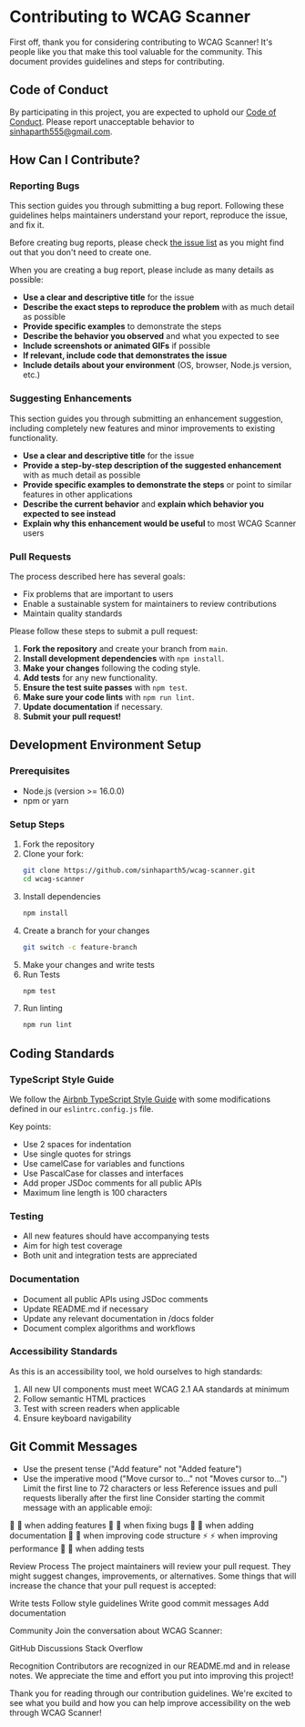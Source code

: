 # Contributing to WCAG Scanner

First off, thank you for considering contributing to WCAG Scanner! It's people like you that make this tool valuable for the community. This document provides guidelines and steps for contributing.

## Code of Conduct

By participating in this project, you are expected to uphold our [Code of Conduct](CODE_OF_CONDUCT.md). Please report unacceptable behavior to [sinhaparth555@gmail.com](mailto:sinhaparth555@gmail.com).

## How Can I Contribute?

### Reporting Bugs

This section guides you through submitting a bug report. Following these guidelines helps maintainers understand your report, reproduce the issue, and fix it.

Before creating bug reports, please check [the issue list](https://github.com/sinhaparth5/wcag-scanner/issues) as you might find out that you don't need to create one.

When you are creating a bug report, please include as many details as possible:

* **Use a clear and descriptive title** for the issue
* **Describe the exact steps to reproduce the problem** with as much detail as possible
* **Provide specific examples** to demonstrate the steps
* **Describe the behavior you observed** and what you expected to see
* **Include screenshots or animated GIFs** if possible
* **If relevant, include code that demonstrates the issue**
* **Include details about your environment** (OS, browser, Node.js version, etc.)

### Suggesting Enhancements

This section guides you through submitting an enhancement suggestion, including completely new features and minor improvements to existing functionality.

* **Use a clear and descriptive title** for the issue
* **Provide a step-by-step description of the suggested enhancement** with as much detail as possible
* **Provide specific examples to demonstrate the steps** or point to similar features in other applications
* **Describe the current behavior** and **explain which behavior you expected to see instead**
* **Explain why this enhancement would be useful** to most WCAG Scanner users

### Pull Requests

The process described here has several goals:

- Fix problems that are important to users
- Enable a sustainable system for maintainers to review contributions
- Maintain quality standards

Please follow these steps to submit a pull request:

1. **Fork the repository** and create your branch from `main`.
2. **Install development dependencies** with `npm install`.
3. **Make your changes** following the coding style.
4. **Add tests** for any new functionality.
5. **Ensure the test suite passes** with `npm test`.
6. **Make sure your code lints** with `npm run lint`.
7. **Update documentation** if necessary.
8. **Submit your pull request!**

## Development Environment Setup

### Prerequisites

- Node.js (version >= 16.0.0)
- npm or yarn

### Setup Steps

1. Fork the repository
2. Clone your fork:
   ```bash
   git clone https://github.com/sinhaparth5/wcag-scanner.git
   cd wcag-scanner
   ```
3. Install dependencies
   ```bash
   npm install
   ```
4. Create a branch for your changes
   ```bash
   git switch -c feature-branch
   ```
5. Make your changes and write tests
6. Run Tests
   ```bash
   npm test
   ```
7. Run linting
   ```bash
   npm run lint
   ```

## Coding Standards
### TypeScript Style Guide
We follow the [Airbnb TypeScript Style Guide](https://github.com/airbnb/javascript) with some modifications defined in our `eslintrc.config.js` file.

Key points:
 - Use 2 spaces for indentation
 - Use single quotes for strings
 - Use camelCase for variables and functions
 - Use PascalCase for classes and interfaces
 - Add proper JSDoc comments for all public APIs
 - Maximum line length is 100 characters

### Testing

 - All new features should have accompanying tests
 - Aim for high test coverage
 - Both unit and integration tests are appreciated

### Documentation

 - Document all public APIs using JSDoc comments
 - Update README.md if necessary
 - Update any relevant documentation in /docs folder
 - Document complex algorithms and workflows

### Accessibility Standards
As this is an accessibility tool, we hold ourselves to high standards:

1. All new UI components must meet WCAG 2.1 AA standards at minimum
2. Follow semantic HTML practices
3. Test with screen readers when applicable
4. Ensure keyboard navigability

## Git Commit Messages

 - Use the present tense ("Add feature" not "Added feature")
- Use the imperative mood ("Move cursor to..." not "Moves cursor to...")
Limit the first line to 72 characters or less
Reference issues and pull requests liberally after the first line
Consider starting the commit message with an applicable emoji:

🚀 :rocket: when adding features
🐛 :bug: when fixing bugs
📝 :memo: when adding documentation
🎨 :art: when improving code structure
⚡️ :zap: when improving performance
🧪 :test_tube: when adding tests



Review Process
The project maintainers will review your pull request. They might suggest changes, improvements, or alternatives.
Some things that will increase the chance that your pull request is accepted:

Write tests
Follow style guidelines
Write good commit messages
Add documentation

Community
Join the conversation about WCAG Scanner:

GitHub Discussions
Stack Overflow

Recognition
Contributors are recognized in our README.md and in release notes. We appreciate the time and effort you put into improving this project!

Thank you for reading through our contribution guidelines. We're excited to see what you build and how you can help improve accessibility on the web through WCAG Scanner!
